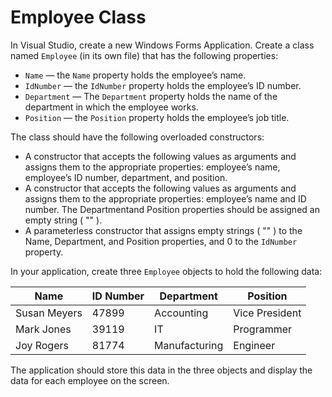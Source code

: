# Employee Class

In Visual Studio, create a new Windows Forms Application. Create a class named `Employee` (in its own file) that has the following properties:

* `Name` — the `Name` property holds the employee’s name.
* `IdNumber` — the `IdNumber` property holds the employee’s ID number.
* `Department` — The `Department` property holds the name of the department in which the employee works.
* `Position` — the `Position` property holds the employee’s job title.

The class should have the following overloaded constructors:

* A constructor that accepts the following values as arguments and assigns them to the appropriate properties: employee’s name, employee’s ID number, department, and position.
* A constructor that accepts the following values as arguments and assigns them to the appropriate properties: employee’s name and ID number. The Departmentand Position properties should be assigned an empty string ( "" ).
* A parameterless constructor that assigns empty strings ( "" ) to the Name, Department, and Position properties, and 0 to the `IdNumber` property.

In your application, create three `Employee` objects to hold the following data:

Name | ID Number | Department | Position
-----|-----------|------------|---------
Susan Meyers | 47899 | Accounting | Vice President
Mark Jones | 39119 | IT | Programmer
Joy Rogers | 81774 | Manufacturing | Engineer

The application should store this data in the three objects and display the data for each employee on the screen.
